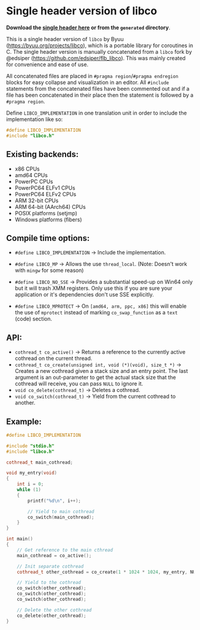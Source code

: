 # Single header version of libco

**Download the [single header here](https://raw.githubusercontent.com/SasLuca/libco/master/generated/libco.h) or from the `generated` directory**.

This is a single header version of `libco` by Byuu (https://byuu.org/projects/libco), which is a portable library for coroutines in C.
The single header version is manually concatenated from a `libco` fork by @edsiper (https://github.com/edsiper/flb_libco).
This was mainly created for convenience and ease of use.

All concatenated files are placed in `#pragma region`/`#pragma endregion` blocks for easy collapse and visualization in an editor.
All `#include` statements from the concatenated files have been commented out and if a file has been concatenated in their place then the statement is followed by a `#pragma region`.

Define `LIBCO_IMPLEMENTATION` in one translation unit in order to include the implementation like so:
```c
#define LIBCO_IMPLEMENTATION 
#include "libco.h"
```

## Existing backends:
- x86 CPUs
- amd64 CPUs
- PowerPC CPUs
- PowerPC64 ELFv1 CPUs
- PowerPC64 ELFv2 CPUs
- ARM 32-bit CPUs
- ARM 64-bit (AArch64) CPUs
- POSIX platforms (setjmp)
- Windows platforms (fibers)

## Compile time options:

- `#define LIBCO_IMPLEMENTATION` -> Include the implementation.

- `#define LIBCO_MP` -> Allows the use `thread_local`. (Note: Doesn't work with `mingw` for some reason)

- `#define LIBCO_NO_SSE` -> Provides a substantial speed-up on Win64 only but it will trash XMM registers. Only use this if you are sure your application or it's dependencies don't use SSE explicitly.

- `#define LIBCO_MPROTECT` -> On `[amd64, arm, ppc, x86]` this will enable the use of `mprotect` instead of marking `co_swap_function` as a `text` (code) section.

## API:

- `cothread_t co_active()` -> Returns a reference to the currently active cothread on the current thread. 
- `cothread_t co_create(unsigned int, void (*)(void), size_t *)` -> Creates a new cothread given a stack size and an entry point. The last argument is an out-parameter to get the actual stack size that the cothread will receive, you can pass `NULL` to ignore it. 
- `void co_delete(cothread_t)` -> Deletes a cothread.
- `void co_switch(cothread_t)` -> Yield from the current cothread to another.

## Example:

```cpp
#define LIBCO_IMPLEMENTATION

#include "stdio.h"
#include "libco.h"

cothread_t main_cothread;

void my_entry(void)
{
    int i = 0;
    while (1)
    {
        printf("%d\n", i++);

        // Yield to main cothread
        co_switch(main_cothread);
    }
}

int main()
{
    // Get reference to the main cthread
    main_cothread = co_active();

    // Init separate cothread
    cothread_t other_cothread = co_create(1 * 1024 * 1024, my_entry, NULL);

    // Yield to the cothread
    co_switch(other_cothread);
    co_switch(other_cothread);
    co_switch(other_cothread);

    // Delete the other cothread
    co_delete(other_cothread);
}
```